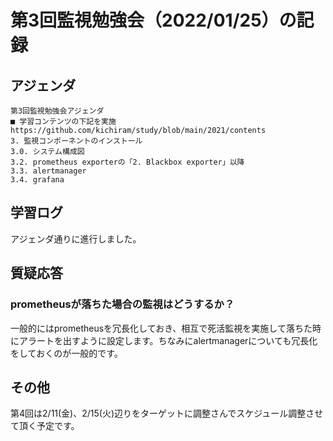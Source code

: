 # 第3回監視勉強会（2022/01/25）の記録
## アジェンダ
```
第3回監視勉強会アジェンダ
■ 学習コンテンツの下記を実施
https://github.com/kichiram/study/blob/main/2021/contents
3. 監視コンポーネントのインストール
3.0. システム構成図
3.2. prometheus exporterの「2. Blackbox exporter」以降
3.3. alertmanager
3.4. grafana
```
## 学習ログ
アジェンダ通りに進行しました。
## 質疑応答
### prometheusが落ちた場合の監視はどうするか？
一般的にはprometheusを冗長化しておき、相互で死活監視を実施して落ちた時にアラートを出すように設定します。ちなみにalertmanagerについても冗長化をしておくのが一般的です。
## その他
第4回は2/11(金)、2/15(火)辺りをターゲットに調整さんでスケジュール調整させて頂く予定です。
